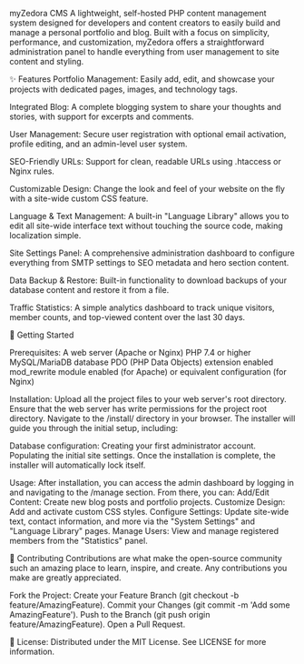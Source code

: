 myZedora CMS
A lightweight, self-hosted PHP content management system designed for developers and content creators to easily build and manage a personal portfolio and blog. Built with a focus on simplicity, performance, and customization, myZedora offers a straightforward administration panel to handle everything from user management to site content and styling.

✨ Features
Portfolio Management: Easily add, edit, and showcase your projects with dedicated pages, images, and technology tags.

Integrated Blog: A complete blogging system to share your thoughts and stories, with support for excerpts and comments.

User Management: Secure user registration with optional email activation, profile editing, and an admin-level user system.

SEO-Friendly URLs: Support for clean, readable URLs using .htaccess or Nginx rules.

Customizable Design: Change the look and feel of your website on the fly with a site-wide custom CSS feature.

Language & Text Management: A built-in "Language Library" allows you to edit all site-wide interface text without touching the source code, making localization simple.

Site Settings Panel: A comprehensive administration dashboard to configure everything from SMTP settings to SEO metadata and hero section content.

Data Backup & Restore: Built-in functionality to download backups of your database content and restore it from a file.

Traffic Statistics: A simple analytics dashboard to track unique visitors, member counts, and top-viewed content over the last 30 days.

🚀 Getting Started

Prerequisites:
A web server (Apache or Nginx)
PHP 7.4 or higher
MySQL/MariaDB database
PDO (PHP Data Objects) extension enabled
mod_rewrite module enabled (for Apache) or equivalent configuration (for Nginx)

Installation:
Upload all the project files to your web server's root directory.
Ensure that the web server has write permissions for the project root directory.
Navigate to the /install/ directory in your browser. The installer will guide you through the initial setup, including:

Database configuration:
Creating your first administrator account.
Populating the initial site settings.
Once the installation is complete, the installer will automatically lock itself.

Usage:
After installation, you can access the admin dashboard by logging in and navigating to the /manage section. From there, you can:
Add/Edit Content: Create new blog posts and portfolio projects.
Customize Design: Add and activate custom CSS styles.
Configure Settings: Update site-wide text, contact information, and more via the "System Settings" and "Language Library" pages.
Manage Users: View and manage registered members from the "Statistics" panel.

🤝 Contributing
Contributions are what make the open-source community such an amazing place to learn, inspire, and create. Any contributions you make are greatly appreciated.

Fork the Project:
Create your Feature Branch (git checkout -b feature/AmazingFeature).
Commit your Changes (git commit -m 'Add some AmazingFeature').
Push to the Branch (git push origin feature/AmazingFeature).
Open a Pull Request.

📄 License:
Distributed under the MIT License. See LICENSE for more information.
